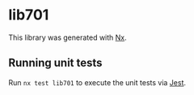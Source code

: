 # lib701

This library was generated with [Nx](https://nx.dev).

## Running unit tests

Run `nx test lib701` to execute the unit tests via [Jest](https://jestjs.io).
